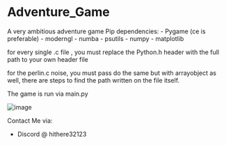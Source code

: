 # Adventure_Game
A very ambitious adventure game
Pip dependencies:
    - Pygame (ce is preferable)
    - moderngl
    - numba
    - psutils
    - numpy
    - matplotlib

for every single .c file , you must replace the Python.h header with the full path to your own header file

for the perlin.c noise, you must pass do the same but with arrayobject as well, there are steps to find the path written on the file itself.

The game is run via main.py

![image](https://github.com/lgarciasanchez5450/Adventure_Game/assets/81716333/d3b99b34-f903-4649-9768-ccaa366cb08e)

Contact Me via:
 - Discord @ hithere32123
